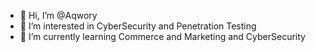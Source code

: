 - 👋 Hi, I’m @Aqwory
- 👀 I’m interested in CyberSecurity and Penetration Testing
- 🌱 I’m currently learning Commerce and Marketing and CyberSecurity
<!---
Aqwory/Aqwory is a ✨ special ✨ repository because its `README.md` (this file) appears on your GitHub profile.
You can click the Preview link to take a look at your changes.
--->
